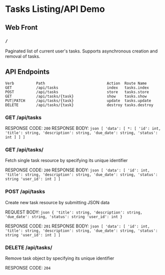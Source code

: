 # Tasks Listing/API Demo


## Web Front

### `/`
Paginated list of current user's tasks. Supports asynchronous creation and removal of tasks.

## API Endpoints

```
Verb          Path                            Action  Route Name
GET           /api/tasks                      index   tasks.index
POST          /api/tasks                      store   tasks.store
GET           /api/tasks/{task}               show    tasks.show
PUT|PATCH     /api/tasks/{task}               update  tasks.update
DELETE        /api/tasks/{task}               destroy tasks.destroy
```

### GET /api/tasks
RESPONSE CODE: `200`
RESPONSE BODY:
``json
[
    'data': [
        *: [
            'id': int,
            'title': string,
            'description': string,
            'due_date': string,
            'status': int
        ]
    ]
]
``

### GET /api/tasks/<id>
Fetch single task resource by specifying its unique identifier

RESPONSE CODE: `200`
RESPONSE BODY:
``json
[
    'data': [
        'id': int,
        'title': string,
        'description': string,
        'due_date': string,
        'status': string
        'user_id': int
    ]
]
``

### POST /api/tasks
Create new task resource by submitting JSON data

REQUEST BODY:
``json
{
    'title': string,
    'description': string,
    'due_date': string,
    'status': string
    'user_id': int
}
``

RESPONSE CODE: `201`
RESPONSE BODY:
``json
[
    'data': [
        'id': int,
        'title': string,
        'description': string,
        'due_date': string,
        'status': string
        'user_id': int
    ]
]
``

### DELETE /api/tasks/<id>
Remove task object by specifying its unique identifier

RESPONSE CODE: `204`